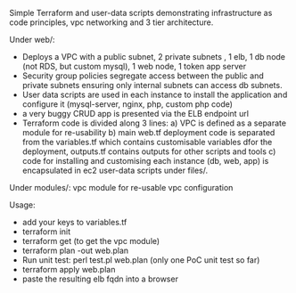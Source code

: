 
Simple Terraform and user-data scripts demonstrating infrastructure as code principles, vpc networking and 3 tier architecture.

Under web/:

- Deploys a VPC with a public subnet, 2  private subnets , 1 elb, 1 db node (not RDS, but custom mysql), 1 web node, 1 token app server
- Security group policies segregate access between the public and private subnets ensuring only internal subnets can access db subnets.
- User data scripts are used in each instance to install the application and configure it (mysql-server, nginx, php, custom php code)
- a very buggy CRUD app is presented via the ELB endpoint url
- Terraform code is divided along 3 lines: a) VPC is defined as a separate module for re-usability b) main web.tf deployment code is separated from the variables.tf which contains customisable variables dfor the deployment, outputs.tf contains outputs for other scripts and tools c) code for installing and customising each instance (db, web, app) is encapsulated in ec2 user-data scripts under files/.


Under modules/: vpc module for re-usable vpc configuration

Usage:

- add your keys to variables.tf
- terraform init
- terraform get				(to get the vpc module)
- terraform plan -out web.plan
- Run unit test: perl test.pl web.plan	(only one PoC unit test so far)
- terraform apply web.plan
- paste the resulting elb fqdn into a browser
